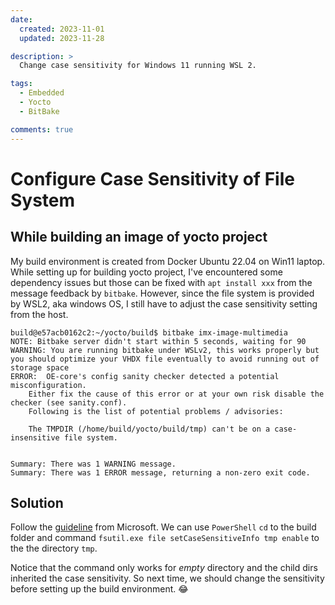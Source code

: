 ```yaml
---
date:
  created: 2023-11-01
  updated: 2023-11-28

description: >
  Change case sensitivity for Windows 11 running WSL 2.

tags:
  - Embedded
  - Yocto
  - BitBake

comments: true
---
```


# Configure Case Sensitivity of File System

## While building an image of yocto project

My build environment is created from Docker Ubuntu 22.04 on Win11 laptop. While setting up for building yocto project, I've encountered some dependency issues but those can be fixed with `apt install xxx` from the message feedback by `bitbake`. However, since the file system is provided by WSL2, aka windows OS, I still have to adjust the case sensitivity setting from the host.

```shell
build@e57acb0162c2:~/yocto/build$ bitbake imx-image-multimedia
NOTE: Bitbake server didn't start within 5 seconds, waiting for 90
WARNING: You are running bitbake under WSLv2, this works properly but you should optimize your VHDX file eventually to avoid running out of storage space
ERROR:  OE-core's config sanity checker detected a potential misconfiguration.
    Either fix the cause of this error or at your own risk disable the checker (see sanity.conf).
    Following is the list of potential problems / advisories:

    The TMPDIR (/home/build/yocto/build/tmp) can't be on a case-insensitive file system.


Summary: There was 1 WARNING message.
Summary: There was 1 ERROR message, returning a non-zero exit code.
```

## Solution

Follow the [guideline](https://learn.microsoft.com/en-us/windows/wsl/case-sensitivity) from Microsoft. We can use `PowerShell` `cd` to the build folder and command `fsutil.exe file setCaseSensitiveInfo tmp enable` to the the directory `tmp`.

Notice that the command only works for *empty* directory and the child dirs inherited the case sensitivity. So next time, we should change the sensitivity before setting up the build environment. 😂
